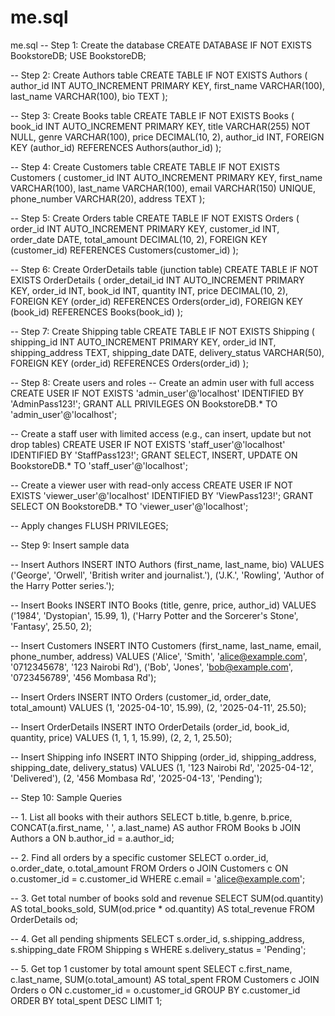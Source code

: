 # me.sql
me.sql
-- Step 1: Create the database
CREATE DATABASE IF NOT EXISTS BookstoreDB;
USE BookstoreDB;

-- Step 2: Create Authors table
CREATE TABLE IF NOT EXISTS Authors (
    author_id INT AUTO_INCREMENT PRIMARY KEY,
    first_name VARCHAR(100),
    last_name VARCHAR(100),
    bio TEXT
);

-- Step 3: Create Books table
CREATE TABLE IF NOT EXISTS Books (
    book_id INT AUTO_INCREMENT PRIMARY KEY,
    title VARCHAR(255) NOT NULL,
    genre VARCHAR(100),
    price DECIMAL(10, 2),
    author_id INT,
    FOREIGN KEY (author_id) REFERENCES Authors(author_id)
);

-- Step 4: Create Customers table
CREATE TABLE IF NOT EXISTS Customers (
    customer_id INT AUTO_INCREMENT PRIMARY KEY,
    first_name VARCHAR(100),
    last_name VARCHAR(100),
    email VARCHAR(150) UNIQUE,
    phone_number VARCHAR(20),
    address TEXT
);

-- Step 5: Create Orders table
CREATE TABLE IF NOT EXISTS Orders (
    order_id INT AUTO_INCREMENT PRIMARY KEY,
    customer_id INT,
    order_date DATE,
    total_amount DECIMAL(10, 2),
    FOREIGN KEY (customer_id) REFERENCES Customers(customer_id)
);

-- Step 6: Create OrderDetails table (junction table)
CREATE TABLE IF NOT EXISTS OrderDetails (
    order_detail_id INT AUTO_INCREMENT PRIMARY KEY,
    order_id INT,
    book_id INT,
    quantity INT,
    price DECIMAL(10, 2),
    FOREIGN KEY (order_id) REFERENCES Orders(order_id),
    FOREIGN KEY (book_id) REFERENCES Books(book_id)
);

-- Step 7: Create Shipping table
CREATE TABLE IF NOT EXISTS Shipping (
    shipping_id INT AUTO_INCREMENT PRIMARY KEY,
    order_id INT,
    shipping_address TEXT,
    shipping_date DATE,
    delivery_status VARCHAR(50),
    FOREIGN KEY (order_id) REFERENCES Orders(order_id)
);

-- Step 8: Create users and roles
-- Create an admin user with full access
CREATE USER IF NOT EXISTS 'admin_user'@'localhost' IDENTIFIED BY 'AdminPass123!';
GRANT ALL PRIVILEGES ON BookstoreDB.* TO 'admin_user'@'localhost';

-- Create a staff user with limited access (e.g., can insert, update but not drop tables)
CREATE USER IF NOT EXISTS 'staff_user'@'localhost' IDENTIFIED BY 'StaffPass123!';
GRANT SELECT, INSERT, UPDATE ON BookstoreDB.* TO 'staff_user'@'localhost';

-- Create a viewer user with read-only access
CREATE USER IF NOT EXISTS 'viewer_user'@'localhost' IDENTIFIED BY 'ViewPass123!';
GRANT SELECT ON BookstoreDB.* TO 'viewer_user'@'localhost';

-- Apply changes
FLUSH PRIVILEGES;

-- Step 9: Insert sample data

-- Insert Authors
INSERT INTO Authors (first_name, last_name, bio) VALUES
('George', 'Orwell', 'British writer and journalist.'),
('J.K.', 'Rowling', 'Author of the Harry Potter series.');

-- Insert Books
INSERT INTO Books (title, genre, price, author_id) VALUES
('1984', 'Dystopian', 15.99, 1),
('Harry Potter and the Sorcerer\'s Stone', 'Fantasy', 25.50, 2);

-- Insert Customers
INSERT INTO Customers (first_name, last_name, email, phone_number, address) VALUES
('Alice', 'Smith', 'alice@example.com', '0712345678', '123 Nairobi Rd'),
('Bob', 'Jones', 'bob@example.com', '0723456789', '456 Mombasa Rd');

-- Insert Orders
INSERT INTO Orders (customer_id, order_date, total_amount) VALUES
(1, '2025-04-10', 15.99),
(2, '2025-04-11', 25.50);

-- Insert OrderDetails
INSERT INTO OrderDetails (order_id, book_id, quantity, price) VALUES
(1, 1, 1, 15.99),
(2, 2, 1, 25.50);

-- Insert Shipping info
INSERT INTO Shipping (order_id, shipping_address, shipping_date, delivery_status) VALUES
(1, '123 Nairobi Rd', '2025-04-12', 'Delivered'),
(2, '456 Mombasa Rd', '2025-04-13', 'Pending');

-- Step 10: Sample Queries

-- 1. List all books with their authors
SELECT b.title, b.genre, b.price, CONCAT(a.first_name, ' ', a.last_name) AS author
FROM Books b
JOIN Authors a ON b.author_id = a.author_id;

-- 2. Find all orders by a specific customer
SELECT o.order_id, o.order_date, o.total_amount
FROM Orders o
JOIN Customers c ON o.customer_id = c.customer_id
WHERE c.email = 'alice@example.com';

-- 3. Get total number of books sold and revenue
SELECT SUM(od.quantity) AS total_books_sold, SUM(od.price * od.quantity) AS total_revenue
FROM OrderDetails od;

-- 4. Get all pending shipments
SELECT s.order_id, s.shipping_address, s.shipping_date
FROM Shipping s
WHERE s.delivery_status = 'Pending';

-- 5. Get top 1 customer by total amount spent
SELECT c.first_name, c.last_name, SUM(o.total_amount) AS total_spent
FROM Customers c
JOIN Orders o ON c.customer_id = o.customer_id
GROUP BY c.customer_id
ORDER BY total_spent DESC
LIMIT 1;
